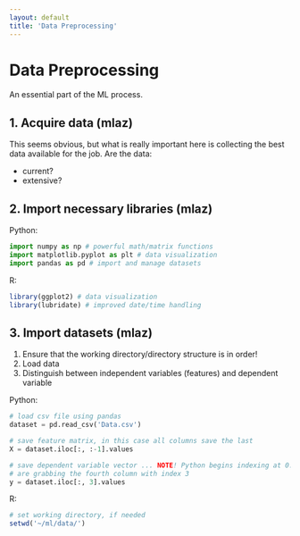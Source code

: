 ```yaml
---
layout: default
title: 'Data Preprocessing'
---
```


# Data Preprocessing

An essential part of the ML process.

## 1. Acquire data (mlaz)
This seems obvious, but what is really important here is collecting the best data available for the job. Are the data:
* current?
* extensive?

## 2. Import necessary libraries (mlaz)
Python:
```python
import numpy as np # powerful math/matrix functions
import matplotlib.pyplot as plt # data visualization
import pandas as pd # import and manage datasets
```
R:
```R
library(ggplot2) # data visualization
library(lubridate) # improved date/time handling
```

## 3. Import datasets (mlaz)
1. Ensure that the working directory/directory structure is in order!
2. Load data
3. Distinguish between independent variables (features) and dependent variable

Python:
```python
# load csv file using pandas
dataset = pd.read_csv('Data.csv')

# save feature matrix, in this case all columns save the last
X = dataset.iloc[:, :-1].values 

# save dependent variable vector ... NOTE! Python begins indexing at 0! So here we
# are grabbing the fourth column with index 3
y = dataset.iloc[:, 3].values
```

R:
```R
# set working directory, if needed
setwd('~/ml/data/')
```
